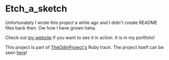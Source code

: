 # Etch_a_sketch

Unfortunately I wrote this project a while ago and I didn't create README files back then.
Ow how I have grown haha.

Check out [my website](https://www.joshuawootonn.com) if you want to see it in action. It is in my portfolio!

This project is part of [TheOdinProject's](http://www.theodinproject.com) Ruby track.
The project itself can be seen [here](https://www.theodinproject.com/courses/web-development-101/lessons/javascript-and-jquery)!

